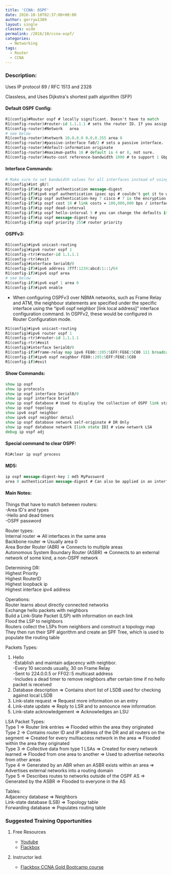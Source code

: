```yaml
---
title: 'CCNA: OSPF'
date: 2016-10-10T02:37:08+00:00
author: gerryw1389
layout: single
classes: wide
permalink: /2016/10/ccna-ospf/
categories:
  - Networking
tags:
  - Router
  - CCNA
---
```

<!--more-->

### Description:

Uses IP protocol 89 / RFC 1513 and 2328

Classless, and Uses Dijkstra's shortest path algorithm (SFP)

#### Default OSPF Config:

   ```tcl
   R1(config)#Router ospf # locally significant. Doesn't have to match
   R1(config-router)#router-id 1.1.1.1 # sets the router ID. If you assign this while no interfaces are configured with an IP and in the up state, IOS will enable a router ID of 0.0.0.0.
   R1(config-router)#Network   area
   # see below
   R1(config-router)#network 10.0.0.0 0.0.0.255 area 0
   R1(config-router)#passive-interface fa0/2 # sets a passive interface.
   R1(config-router)#default-information originate
   R1(config-router)#maximum-paths 16 # default is 4 or 8, not sure.
   R1(config-router)#auto-cost reference-bandwidth 1000 # to support 1 Gbps links. The command value is expressed in Mbps instead of bps
   ```

#### Interface Commands:

   ```tcl
   # Make sure to set bandwidth values for all interfaces instead of using the defaults
   R1(config)#int g0/1
   R1(config-if)#ip ospf authentication message-digest
   R1(config-if)#ipv6 ospf authentication ipsec spi # couldn't get it to work in Packet tracer.
   R1(config-if)#ip ospf authentication-key 7 cisco # 7 is the encryption level - if you leave it at default, it will be viewable in run!
   R1(config-if)#ip ospf cost 10 # link costs = 100,000,000 bps / interface bandwidth in bps (Both 100Mbps and 1 Gbps = 1)
   R1(config-if)#ip ospf dead-interval
   R1(config-if)#ip ospf hello-interval 5 # you can change the defaults if needed
   R1(config-if)#ip ospf message-digest-key
   R1(config-if)#ip ospf priority 255# router priority
   ```

#### OSPFv3:

   ```tcl
   R1(config)#ipv6 unicast-routing
   R1(config)#ipv6 router ospf 1
   R1(config-rtr)#router-id 1.1.1.1
   R1(config-rtr)#exit
   R1(config)#interface Serial0/0
   R1(config-if)#ipv6 address 3fff:1234:abcd:1::1/64
   R1(config-if)#ipv6 ospf area
   # see below
   R1(config-if)#ipv6 ospf 1 area 0
   R1(config-if)#ipv6 enable
   ```

   - When configuring OSPFv3 over NBMA networks, such as Frame Relay and ATM, the neighbour statements are specified under the specific interface using the &#8220;ipv6 ospf neighbor [link local address]&#8221; interface configuration command. In OSPFv2, these would be configured in Router Configuration mode.

   ```tcl
   R1(config)#ipv6 unicast-routing
   R1(config)#ipv6 router ospf 1
   R1(config-rtr)#router-id 1.1.1.1
   R1(config-rtr)#exit
   R1(config)#interface Serial0/0
   R1(config-if)#frame-relay map ipv6 FE80::205:5EFF:FE6E:5C80 111 broadcast
   R1(config-if)#ipv6 ospf neighbor FE80::205:5EFF:FE6E:5C80
   R1(config-if)#exit
   ```

#### Show Commands:

   ```tcl
   show ip ospf
   show ip protocols
   show ip ospf interface Serial0/0
   show ip ospf interface brief
   show ip ospf database # Used to display the collection of OSPF link states
   show ip ospf topology
   show ipv6 ospf neighbor
   show ipv6 ospf neighbor detail
   show ip ospf database network self-originate # DR Only
   show ip ospf database network [link state ID] # view network LSA
   debug ip ospf adj
   ```

#### Special command to clear OSPF:

   ```tcl
   R1#clear ip ospf process
   ```

#### MD5:

   ```tcl
   ip ospf message-digest-key 1 md5 MyPassword
   area 0 authentication message-digest # Can also be applied in an interface instead of globally
   ```

#### Main Notes:

Things that have to match between routers:  
-Area ID's and types  
-Hello and dead timers  
-OSPF password

Router types:  
Internal router => All interfaces in the same area  
Backbone router => Usually area 0  
Area Border Router (ABR) => Connects to multiple areas  
Autonomous System Boundary Router (ASBR) => Connects to an external network of some kind, a non-OSPF network

Determining DR:  
Highest Priority  
Highest RouterID  
Highest loopback ip  
Highest interface ipv4 address

Operations:  
Router learns about directly connected networks  
Exchange hello packets with neighbors  
Build a Link-State Packet (LSP) with information on each link  
Flood the LSP to neighbors  
Routers collect the LSPs from neighbors and construct a topology map  
They then run their SPF algorithm and create an SPF Tree, which is used to populate the routing table

Packets Types:  
1. Hello  
-Establish and maintain adjacency with neighbor.  
-Every 10 seconds usually, 30 on Frame Relay  
-Sent to 224.0.0.5 or FF02::5 multicast address  
-Includes a dead timer to remove neighbors after certain time if no hello packet is received  
2. Database description => Contains short list of LSDB used for checking against local LSDB  
3. Link-state request => Request more information on an entry  
4. Link-state update => Reply to LSR and to announce new information  
5. Link-state acknowledgement => Acknowledges an LSU

LSA Packet Types:  
Type 1 => Router link entries => Flooded within the area they originated  
Type 2 => Contains router ID and IP address of the DR and all routers on the segment => Created for every multiaccess network in the area => Flooded within the area they originated  
Type 3 => Collective data from type 1 LSAs => Created for every network learned => Flooded from one area to another => Used to advertise networks from other areas  
Type 4 => Generated by an ABR when an ASBR exists within an area => Advertises external networks into a routing domain  
Type 5 => Describes routes to networks outside of the OSPF AS => Generated by the ASBR => Flooded to everyone in the AS

Tables:  
Adjacency database => Neighbors  
Link-state database (LSB) => Topology table  
Forwarding database => Populates routing table


### Suggested Training Opportunities

1. Free Resources
   - [Youtube](https://www.youtube.com)
   - [Flackbox](https://www.flackbox.com/cisco-ccna-lab-guide)

2. Instructor led:
   - [Flackbox CCNA Gold Bootcamp course](https://www.flackbox.com/cisco-ccna-course)